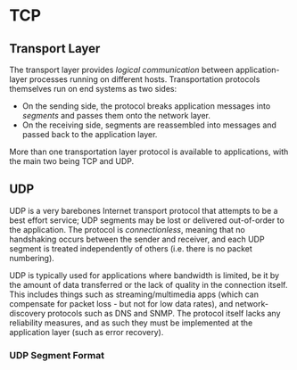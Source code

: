 # TCP
## Transport Layer
The transport layer provides *logical communication* between application-layer processes running on different hosts. Transportation protocols themselves run on end systems as two sides:

- On the sending side, the protocol breaks application messages into *segments* and passes them onto the network layer.
- On the receiving side, segments are reassembled into messages and passed back to the application layer.

More than one transportation layer protocol is available to applications, with the main two being TCP and UDP.

## UDP
UDP is a very barebones Internet transport protocol that attempts to be a best effort service; UDP segments may be lost or delivered out-of-order to the application. The protocol is *connectionless*, meaning that no handshaking occurs between the sender and receiver, and each UDP segment is treated independently of others (i.e. there is no packet numbering).

UDP is typically used for applications where bandwidth is limited, be it by the amount of data transferred or the lack of quality in the connection itself. This includes things such as streaming/multimedia apps (which can compensate for packet loss - but not for low data rates), and network-discovery protocols such as DNS and SNMP. The protocol itself lacks any reliability measures, and as such they must be implemented at the application layer (such as error recovery).

### UDP Segment Format
